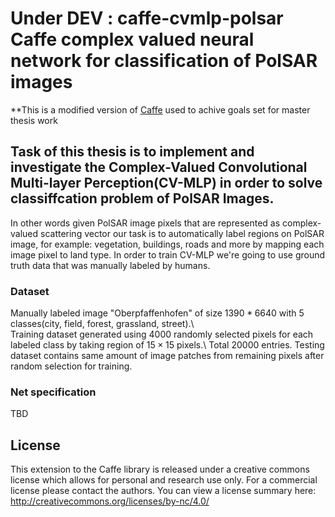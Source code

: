 # Under DEV :  caffe-cvmlp-polsar Caffe complex valued neural network for classification of PolSAR images

**This is a modified version of [Caffe](https://github.com/BVLC/caffe) used to achive goals set for master thesis work <!--[architecture](link)** -->

## Task of this thesis is to implement and investigate the Complex-Valued Convolutional Multi-layer Perception(CV-MLP) in order to solve classiffcation problem of PolSAR Images.
In other words given PolSAR image pixels that are represented as complex-valued scattering
vector our task is to automatically label regions on PolSAR image, for example: vegetation,
buildings, roads and more by mapping each image pixel to land type.
In order to train CV-MLP we're going to use ground truth data that was manually labeled
by humans.

### Dataset

 Manually labeled image "Oberpfaffenhofen" of size $1390 * 6640$ with 5 classes(city, field, forest, grassland, street).\\	 
 Training dataset generated using 4000 randomly selected pixels for each labeled class by taking region of $15 \times 15$ pixels.\\
 Total 20000 entries.
 Testing dataset contains same amount of image patches from remaining pixels after random selection for training.

### Net specification

TBD

## License

This extension to the Caffe library is released under a creative commons license which allows for personal and research use only. For a commercial license please contact the authors. You can view a license summary here:
http://creativecommons.org/licenses/by-nc/4.0/
